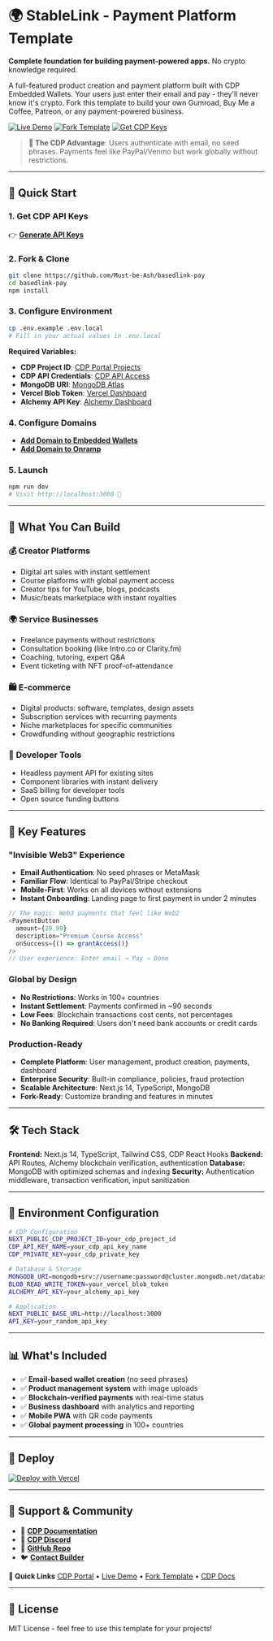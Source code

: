 # 🌍 StableLink - Payment Platform Template

**Complete foundation for building payment-powered apps.** No crypto knowledge required.

A full-featured product creation and payment platform built with CDP Embedded Wallets. Your users just enter their email and pay - they'll never know it's crypto. Fork this template to build your own Gumroad, Buy Me a Coffee, Patreon, or any payment-powered business.

[![Live Demo](https://img.shields.io/badge/🌐_Live_Demo-stablelink.xyz-blue?style=for-the-badge)](https://www.stablelink.xyz )
[![Fork Template](https://img.shields.io/badge/🍴_Fork_Template-GitHub-black?style=for-the-badge)](https://github.com/Must-be-Ash/basedlink-pay)
[![Get CDP Keys](https://img.shields.io/badge/🔑_Get_CDP_Keys-Free-orange?style=for-the-badge)](https://portal.cdp.coinbase.com/)

> **🎯 The CDP Advantage**: Users authenticate with email, no seed phrases. Payments feel like PayPal/Venmo but work globally without restrictions.

---


## 🚀 Quick Start

### 1. **Get CDP API Keys** 
👉 **[Generate API Keys](https://portal.cdp.coinbase.com/)**

### 2. **Fork & Clone**
```bash
git clone https://github.com/Must-be-Ash/basedlink-pay
cd basedlink-pay
npm install
```

### 3. **Configure Environment** 
```bash
cp .env.example .env.local
# Fill in your actual values in .env.local
```

**Required Variables:**
- **CDP Project ID**: [CDP Portal Projects](https://portal.cdp.coinbase.com/projects)
- **CDP API Credentials**: [CDP API Access](https://portal.cdp.coinbase.com/access/api)
- **MongoDB URI**: [MongoDB Atlas](https://cloud.mongodb.com/)
- **Vercel Blob Token**: [Vercel Dashboard](https://vercel.com/dashboard/stores)
- **Alchemy API Key**: [Alchemy Dashboard](https://dashboard.alchemy.com/)

### 4. **Configure Domains**
- **[Add Domain to Embedded Wallets](https://portal.cdp.coinbase.com/products/embedded-wallets)**
- **[Add Domain to Onramp](https://portal.cdp.coinbase.com/products/onramp)**

### 5. **Launch**
```bash
npm run dev
# Visit http://localhost:3000 🎉
```

---


## 🚀 What You Can Build

### 💰 **Creator Platforms**
- Digital art sales with instant settlement
- Course platforms with global payment access
- Creator tips for YouTube, blogs, podcasts  
- Music/beats marketplace with instant royalties

### 🌍 **Service Businesses**
- Freelance payments without restrictions
- Consultation booking (like Intro.co or Clarity.fm) 
- Coaching, tutoring, expert Q&A
- Event ticketing with NFT proof-of-attendance

### 🛍️ **E-commerce**
- Digital products: software, templates, design assets
- Subscription services with recurring payments
- Niche marketplaces for specific communities
- Crowdfunding without geographic restrictions

### 🔧 **Developer Tools**
- Headless payment API for existing sites
- Component libraries with instant delivery
- SaaS billing for developer tools
- Open source funding buttons

---

## 🎯 Key Features

### **"Invisible Web3" Experience**
- **Email Authentication**: No seed phrases or MetaMask
- **Familiar Flow**: Identical to PayPal/Stripe checkout
- **Mobile-First**: Works on all devices without extensions
- **Instant Onboarding**: Landing page to first payment in under 2 minutes

```typescript
// The magic: Web3 payments that feel like Web2
<PaymentButton 
  amount={29.99}
  description="Premium Course Access"
  onSuccess={() => grantAccess()}
/>
// User experience: Enter email → Pay → Done
```

### **Global by Design**
- **No Restrictions**: Works in 100+ countries
- **Instant Settlement**: Payments confirmed in ~90 seconds
- **Low Fees**: Blockchain transactions cost cents, not percentages
- **No Banking Required**: Users don't need bank accounts or credit cards

### **Production-Ready**
- **Complete Platform**: User management, product creation, payments, dashboard
- **Enterprise Security**: Built-in compliance, policies, fraud protection
- **Scalable Architecture**: Next.js 14, TypeScript, MongoDB
- **Fork-Ready**: Customize branding and features in minutes

---

## 🛠️ Tech Stack

**Frontend:** Next.js 14, TypeScript, Tailwind CSS, CDP React Hooks
**Backend:** API Routes, Alchemy blockchain verification, authentication
**Database:** MongoDB with optimized schemas and indexing
**Security:** Authentication middleware, transaction verification, input sanitization

---

## 🔧 Environment Configuration

```bash
# CDP Configuration
NEXT_PUBLIC_CDP_PROJECT_ID=your_cdp_project_id
CDP_API_KEY_NAME=your_cdp_api_key_name
CDP_PRIVATE_KEY=your_cdp_private_key

# Database & Storage
MONGODB_URI=mongodb+srv://username:password@cluster.mongodb.net/database
BLOB_READ_WRITE_TOKEN=your_vercel_blob_token
ALCHEMY_API_KEY=your_alchemy_api_key

# Application
NEXT_PUBLIC_BASE_URL=http://localhost:3000
API_KEY=your_random_api_key
```

---

## 📊 What's Included

- ✅ **Email-based wallet creation** (no seed phrases)
- ✅ **Product management system** with image uploads
- ✅ **Blockchain-verified payments** with real-time status
- ✅ **Business dashboard** with analytics and reporting
- ✅ **Mobile PWA** with QR code payments
- ✅ **Global payment processing** in 100+ countries

---

## 🚀 Deploy

[![Deploy with Vercel](https://vercel.com/button)](https://vercel.com/new/clone?repository-url=https://github.com/Must-be-Ash/basedlink-pay)

---

## 🤝 Support & Community

- 📖 **[CDP Documentation](https://docs.cdp.coinbase.com/)**
- 💬 **[CDP Discord](https://discord.com/invite/cdp)**
- 🐛 **[GitHub Repo](https://github.com/Must-be-Ash/basedlink-pay)**
- 🐦 **[Contact Builder](https://x.com/Must_be_Ash)**



**🔗 Quick Links**
[CDP Portal](https://portal.cdp.coinbase.com/) • [Live Demo](https://www.stablelink.xyz) • [Fork Template](https://github.com/Must-be-Ash/basedlink-pay) • [CDP Docs](https://docs.cdp.coinbase.com/)


---

## 📄 License

MIT License - feel free to use this template for your projects!